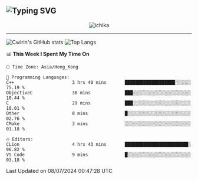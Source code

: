 ![Typing SVG](https://readme-typing-svg.demolab.com?font=Jost&size=24&pause=1000&color=7799EE&vCenter=true&multiline=true&random=false&width=435&height=100&lines=Hi+there;I'm+Sakurakouji+Nanaha;You+can+also+tell+me+Cwlrin%E2%98%86)
---
<p align="center">
  <img src="https://image.cwlrin.wiki/images/2024/06/17/Happy-Birthday2023---.png" alt="ichika" border="0" />
</p>

---
![Cwlrin's GitHub stats](https://github-readme-stats.vercel.app/api?username=cwlrin&show_icons=true&theme=buefy)
![Top Langs](https://github-readme-stats.vercel.app/api/top-langs/?username=cwlrin&layout=compact&hide=html,css)

<!--START_SECTION:waka-->
📊 **This Week I Spent My Time On** 

```text
🕑︎ Time Zone: Asia/Hong_Kong

💬 Programming Languages: 
C++                      3 hrs 40 mins       ███████████████████░░░░░░   75.19 % 
ObjectiveC               30 mins             ███░░░░░░░░░░░░░░░░░░░░░░   10.44 % 
C                        29 mins             ███░░░░░░░░░░░░░░░░░░░░░░   10.01 % 
Other                    8 mins              █░░░░░░░░░░░░░░░░░░░░░░░░   02.76 % 
CMake                    3 mins              ░░░░░░░░░░░░░░░░░░░░░░░░░   01.18 % 

🔥 Editors: 
CLion                    4 hrs 43 mins       ████████████████████████░   96.82 % 
VS Code                  9 mins              █░░░░░░░░░░░░░░░░░░░░░░░░   03.18 % 
```


 Last Updated on 08/07/2024 00:47:28 UTC
<!--END_SECTION:waka-->
